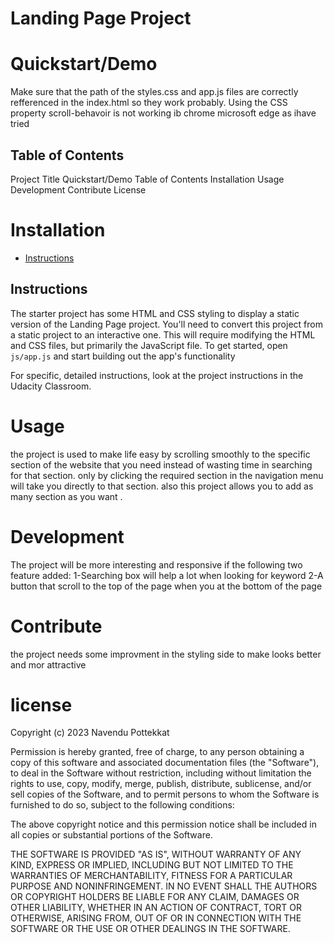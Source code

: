 # Landing Page Project
# Quickstart/Demo
Make sure that the path of the styles.css and app.js files are correctly refferenced in the index.html so they work probably.
Using the CSS property scroll-behavoir is not working ib chrome microsoft edge as ihave tried

## Table of Contents
Project Title
Quickstart/Demo
Table of Contents
Installation
Usage
Development
Contribute
License
# Installation
* [Instructions](#instructions)

## Instructions

The starter project has some HTML and CSS styling to display a static version of the Landing Page project. You'll need to convert this project from a static project to an interactive one. This will require modifying the HTML and CSS files, but primarily the JavaScript file.
To get started, open `js/app.js` and start building out the app's functionality

For specific, detailed instructions, look at the project instructions in the Udacity Classroom.

# Usage
the project is used to make life easy by scrolling smoothly to the specific section of the website that you need instead of wasting time in searching for that section. only by clicking the required section in the navigation menu will take you directly to that section. also this project allows you to  add as many section as you want .

# Development

The project will be more interesting and responsive if the following two feature added:
1-Searching box will help a lot when looking for keyword 
2-A button that scroll to the top of the page when you at the bottom of the page

# Contribute
the project needs some improvment in the styling side to make looks better and mor attractive

# license
Copyright (c) 2023 Navendu Pottekkat

Permission is hereby granted, free of charge, to any person obtaining a copy
of this software and associated documentation files (the "Software"), to deal
in the Software without restriction, including without limitation the rights
to use, copy, modify, merge, publish, distribute, sublicense, and/or sell
copies of the Software, and to permit persons to whom the Software is
furnished to do so, subject to the following conditions:

The above copyright notice and this permission notice shall be included in all
copies or substantial portions of the Software.

THE SOFTWARE IS PROVIDED "AS IS", WITHOUT WARRANTY OF ANY KIND, EXPRESS OR
IMPLIED, INCLUDING BUT NOT LIMITED TO THE WARRANTIES OF MERCHANTABILITY,
FITNESS FOR A PARTICULAR PURPOSE AND NONINFRINGEMENT. IN NO EVENT SHALL THE
AUTHORS OR COPYRIGHT HOLDERS BE LIABLE FOR ANY CLAIM, DAMAGES OR OTHER
LIABILITY, WHETHER IN AN ACTION OF CONTRACT, TORT OR OTHERWISE, ARISING FROM,
OUT OF OR IN CONNECTION WITH THE SOFTWARE OR THE USE OR OTHER DEALINGS IN THE
SOFTWARE.